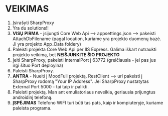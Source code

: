 # VEIKIMAS

1. Įsirašyti SharpProxy
2. Yra du solutions!!
3. **VISŲ PIRMA** - įsijungti Core Web Api --> appsettings.json --> pakeisti AttachDbFilename
(pagal location, kuriame yra projekto duomenų bazė. Ji yra projekto App_Data foldery)
4. Paleisti projekta Core Web Api per IIS Express. Galima iškart nutraukti projekto veikimą, bet
**NEIŠJUNKITE ŠIO PROJEKTO**
5. Įeiti SharpProxy, pakeisti InternalPort į 63772 (greičiausia - jei pas jus irgi šituo Port deployina)
6. Paleisti SharpProxy.
7. **ANTRA** - Nueiti į MoodFull projektą. RestClient --> url pakeisti į SharpProxy rodomą "Your IP Address".
Jei SharpProxy nustatytas External Port 5000 - tai taip ir palikti.
8. Paleisti projektą. Man ant emuliatoriaus neveikia, geriausia prijungtus androidinį telefoną.
9. **ĮSPĖJIMAS** Telefono WIFI turi būti tas pats, kaip ir kompiuteryje, kuriame paleista programa.
